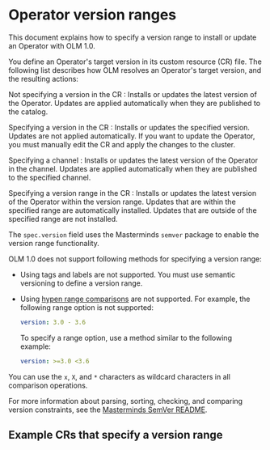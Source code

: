 # Operator version ranges

This document explains how to specify a version range to install or update an Operator with OLM 1.0.

You define an Operator's target version in its custom resource (CR) file.
The following list describes how OLM resolves an Operator's target version, and the resulting actions:

Not specifying a version in the CR
: Installs or updates the latest version of the Operator.
Updates are applied automatically when they are published to the catalog.

Specifying a version in the CR
: Installs or updates the specified version.
Updates are not applied automatically.
If you want to update the Operator, you must manually edit the CR and apply the changes to the cluster.

Specifying a channel
: Installs or updates the latest version of the Operator in the channel.
Updates are applied automatically when they are published to the specified channel.

Specifying a version range in the CR
: Installs or updates the latest version of the Operator within the version range.
Updates that are within the specified range are automatically installed.
Updates that are outside of the specified range are not installed.

The `spec.version` field uses the Masterminds `semver` package to enable the version range functionality.

OLM 1.0 does not support following methods for specifying a version range:

* Using tags and labels are not supported.
You must use semantic versioning to define a version range.
* Using [hypen range comparisons](https://github.com/Masterminds/semver#hyphen-range-comparisons) are not supported.
For example, the following range option is not supported:

  ```yaml
  version: 3.0 - 3.6
  ```

  To specify a range option, use a method similar to the following example:

  ```yaml
  version: >=3.0 <3.6
  ```

You can use the `x`, `X`, and `*` characters as wildcard characters in all comparison operations.

For more information about parsing, sorting, checking, and comparing version constraints, see the [Masterminds SemVer README](https://github.com/Masterminds/semver#semver).

## Example CRs that specify a version range
